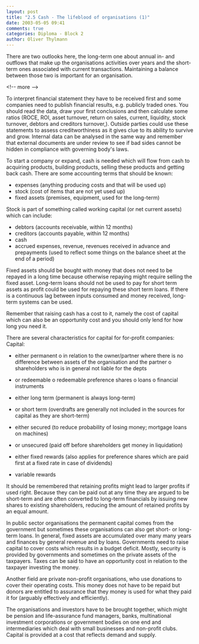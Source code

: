 ```yaml
---
layout: post
title: "2.5 Cash - The lifeblood of organisations (1)"
date: 2003-05-05 09:41
comments: true
categories: Diploma - Block 2
author: Oliver Thylmann
---
```



There are two outlooks here, the long-term one about annual in- and outflows that make up the organisations activities over years and the short-term ones associated with current transactions. Maintaining a balance between those two is important for an organisation.


&lt;!-- more --&gt;


To interpret financial statement they have to be received first and some companies need to publish financial results, e.g. publicly traded ones. You should read the data, draw your first conclusions and then calculate some ratios (ROCE, ROI, asset turnover, return on sales, current, liquidity, stock turnover, debtors and creditors turnover,). Outside parties could use these statements to assess creditworthiness as it gives clue to its ability to survive and grow. Internal data can be analysed in the same way and remember that external documents are under review to see if bad sides cannot be hidden in compliance with governing body's laws.

To start a company or expand, cash is needed which will flow from cash to acquiring products, building products, selling these products and getting back cash. There are some accounting terms that should be known:

- expenses (anything producing costs and that will be used up)
- stock (cost of items that are not yet used up)
- fixed assets (premises, equipment, used for the long-term)

Stock is part of something called working capital (or net current assets) which can include:
- debtors (accounts receivable, within 12 months)
- creditors (accounts payable, within 12 months)
- cash
- accrued expenses, revenue, revenues received in advance and prepayments (used to reflect some things on the balance sheet at the end of a period)

Fixed assets should be bought with money that does not need to be repayed in a long time because otherwise repaying might require selling the fixed asset. Long-term loans should not be used to pay for short term assets as profit could be used for repaying these short term loans. If there is a continuous lag between inputs consumed and money received, long-term systems can be used.

Remember that raising cash has a cost to it, namely the cost of capital which can also be an opportunity cost and you should only lend for how long you need it.

There are several characteristics for capital for for-profit companies:
Capital:
-	either permanent
o	in relation to the owner/partner where there is no difference between assets of the organisation and the partner
o	shareholders who is in general not liable for the depts
-	or redeemable
o	redeemable preference shares
o	loans
o	financial instruments 

-	either long term (permanent is always long-term)
-	or short term (overdrafts are generally not included in the sources for capital as they are short-term)

-	either secured (to reduce probability of losing money; mortgage loans on machines)
-	or unsecured (paid off before shareholders get money in liquidation)

-	either fixed rewards (also applies for preference shares which are paid first at a fixed rate in case of dividends)
-	variable rewards

It should be remembered that retaining profits might lead to larger profits if used right. Because they can be paid out at any time they are argued to be short-term and are often converted to long-term financials by issuing new shares to existing shareholders, reducing the amount of retained profits by an equal amount.

In public sector organisations the permanent capital comes from the government but sometimes these organisations can also get short- or long-term loans. In general, fixed assets are accumulated over many many years and finances by general revenue and by loans. Governments need to raise capital to cover costs which results in a budget deficit. Mostly, security is provided by governments and sometimes on the private assets of the taxpayers. Taxes can be said to have an opportunity cost in relation to the taxpayer investing the money.

Another field are private non-profit organisations, who use donations to cover their operating costs. This money does not have to be repaid but donors are entitled to assurance that they money is used for what they paid it for (arguably effectively and efficiently).

The organisations and investors have to be brought together, which might be pension and life-assurance fund managers, banks, multinational investment corporations or government bodies on one end and intermediaries which deal with small businesses and non-profit clubs. Capital is provided at a cost that reflects demand and supply.


